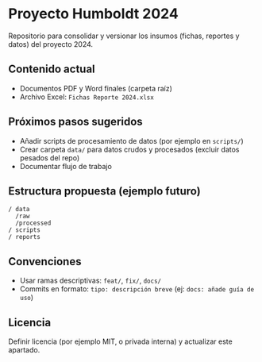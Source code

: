 # Proyecto Humboldt 2024

Repositorio para consolidar y versionar los insumos (fichas, reportes y datos) del proyecto 2024.

## Contenido actual
- Documentos PDF y Word finales (carpeta raíz)
- Archivo Excel: `Fichas Reporte 2024.xlsx`

## Próximos pasos sugeridos
- Añadir scripts de procesamiento de datos (por ejemplo en `scripts/`)
- Crear carpeta `data/` para datos crudos y procesados (excluir datos pesados del repo)
- Documentar flujo de trabajo

## Estructura propuesta (ejemplo futuro)
```
/ data
  /raw
  /processed
/ scripts
/ reports
```

## Convenciones
- Usar ramas descriptivas: `feat/`, `fix/`, `docs/`
- Commits en formato: `tipo: descripción breve` (ej: `docs: añade guía de uso`)

## Licencia
Definir licencia (por ejemplo MIT, o privada interna) y actualizar este apartado.
